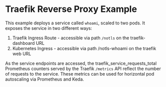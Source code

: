 # Traefik Reverse Proxy Example

This example deploys a service called `whoami`, scaled to two pods.
It exposes the service in two different ways:

1. Traefik Ingress Route - accessible via path `/notls` on the traefik-dashboard URL
2. Kubernetes Ingress - accessible via path /notls-whoami on the traefik web URL 

As the service endpoints are accessed, the traefik_service_requests_total Prometheus counters served by the Traefik `/metrics` API reflect the number of requests to the service.
These metrics can be used for horizontal pod autoscaling via Prometheus and Keda.

